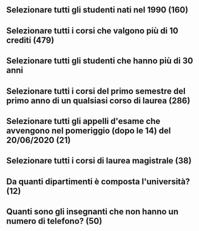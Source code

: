 ## Selezionare tutti gli studenti nati nel 1990 (160)


## Selezionare tutti i corsi che valgono più di 10 crediti (479)


## Selezionare tutti gli studenti che hanno più di 30 anni


## Selezionare tutti i corsi del primo semestre del primo anno di un qualsiasi corso di laurea (286)


## Selezionare tutti gli appelli d'esame che avvengono nel pomeriggio (dopo le 14) del 20/06/2020 (21)


## Selezionare tutti i corsi di laurea magistrale (38)


## Da quanti dipartimenti è composta l'università? (12)


## Quanti sono gli insegnanti che non hanno un numero di telefono? (50)